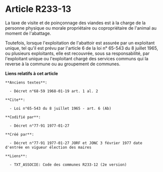 # Article R233-13

La taxe de visite et de poinçonnage des viandes est à la charge de la personne physique ou morale propriétaire ou
copropriétaire de l'animal au moment de l'abattage. 

Toutefois, lorsque l'exploitation de l'abattoir est assurée par un exploitant unique, tel qu'il est prévu par l'article 6 de
la loi n° 65-543 du 8 juillet 1965, ou plusieurs exploitants, elle est recouvrée, sous sa responsabilité, par l'exploitant
unique ou l'exploitant chargé des services communs qui la reverse à la commune ou au groupement de communes.

**Liens relatifs à cet article**

	**Anciens textes**:

	  - Décret n°68-59 1968-01-19 art. 1 al. 2

	**Cite**:

	  - Loi n°65-543 du 8 juillet 1965 - art. 6 (Ab)

	**Codifié par**:

	  - Décret n°77-91 1977-01-27

	**Créé par**:

	  - Décret n°77-91 1977-01-27 JORF et JONC 3 février 1977 date d'entrée en vigueur élection des maires

	**Liens**:

	  - TXT_ASSOCIE: Code des communes R233-12 (2e version)
